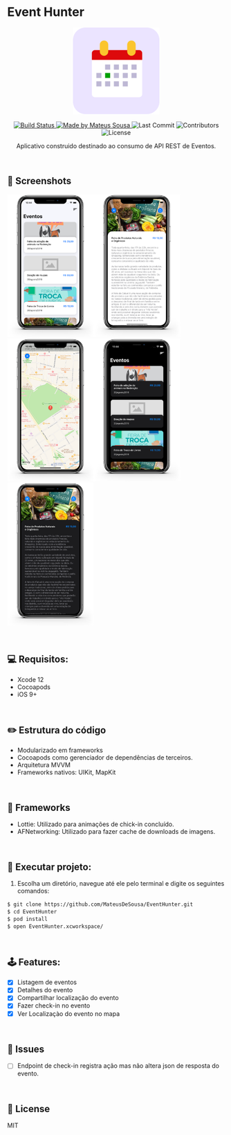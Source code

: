 <p align="center">
    <h1>Event Hunter</h1>
</p>

<p align="center">
<img src="ReadmeAssets/appIcon.png" width="200" height="200" />
</p>

<p align="center">
  <a href="https://travis-ci.com/MateusDeSousa/EventHunter">
    <img alt="Build Status" src="https://travis-ci.com/MateusDeSousa/EventHunter.svg?branch=main">
  </a>
  
  <a href="https://github.com/mateusdesousa">
    <img alt="Made by Mateus Sousa" src="https://img.shields.io/badge/made%20by-Mateus%20Sousa-brightgreen">
  </a>

  <img alt="Last Commit" src="https://img.shields.io/github/last-commit/mateusdesousa/EventHunter">

  <img alt="Contributors" src="https://img.shields.io/github/contributors/mateusdesousa/EventHunter">

  <img alt="License" src="https://img.shields.io/badge/license-MIT-%2304D361">
</p>

<p align="center">
    Aplicativo construido destinado ao consumo de API REST de Eventos.
</p>
</br>

## 📸 Screenshots
<img src="ReadmeAssets/print1.png" width= 200px /><img src="ReadmeAssets/print2.png" width= 200px /><img src="ReadmeAssets/print3.png" width= 200px /><img src="ReadmeAssets/print4.png" width= 200px /><img src="ReadmeAssets/print5.png" width= 200px />

</br>

## 💻 Requisitos:

- Xcode 12
- Cocoapods
- iOS 9+

</br>

## ✏️ Estrutura do código

- Modularizado em frameworks
- Cocoapods como gerenciador de dependências de terceiros.
- Arquitetura MVVM
- Frameworks nativos: UIKit, MapKit

</br>

 ## 🔧 Frameworks

- Lottie: Utilizado para animações de chick-in concluído.
- AFNetworking: Utilizado para fazer cache de downloads de imagens.

</br>

## 🚀 Executar projeto:

1. Escolha um diretório, navegue até ele pelo terminal e digite os seguintes comandos:
```sh
$ git clone https://github.com/MateusDeSousa/EventHunter.git
$ cd EventHunter
$ pod install
$ open EventHunter.xcworkspace/
```

</br>

## 🕹 Features:
 
 - [x] Listagem de eventos
 - [x] Detalhes do evento
 - [x] Compartilhar localização do evento
 - [x] Fazer check-in no evento
 - [x] Ver Localizaçào do evento no mapa

 </br>

 ## 🐞 Issues

 - [ ] Endpoint de check-in registra ação mas não altera json de resposta do evento.

 </br>



 ## 📄 License

MIT